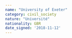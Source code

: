 ```yaml
---
name: "University of Exeter"
category: civil_society
nature: "Université"
nationality: GBR
date_signed: '2018-11-12'
---
```

    